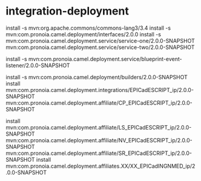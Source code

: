# integration-deployment

install -s mvn:org.apache.commons/commons-lang3/3.4
install -s mvn:com.pronoia.camel.deployment/interfaces/2.0.0
install -s mvn:com.pronoia.camel.deployment.service/service-one/2.0.0-SNAPSHOT mvn:com.pronoia.camel.deployment.service/service-two/2.0.0-SNAPSHOT

install -s mvn:com.pronoia.camel.deployment.service/blueprint-event-listener/2.0.0-SNAPSHOT

install -s mvn:com.pronoia.camel.deployment/builders/2.0.0-SNAPSHOT
install mvn:com.pronoia.camel.deployment.integrations/EPICadESCRIPT_ip/2.0.0-SNAPSHOT mvn:com.pronoia.camel.deployment.affiliate/CP_EPICadESCRIPT_ip/2.0.0-SNAPSHOT
 
install mvn:com.pronoia.camel.deployment.affiliate/LS_EPICadESCRIPT_ip/2.0.0-SNAPSHOT mvn:com.pronoia.camel.deployment.affiliate/NV_EPICadESCRIPT_ip/2.0.0-SNAPSHOT mvn:com.pronoia.camel.deployment.affiliate/SR_EPICadESCRIPT_ip/2.0.0-SNAPSHOT
install mvn:com.pronoia.camel.deployment.affiliates.XX/XX_EPICadINGNMED_ip/2.0.0-SNAPSHOT